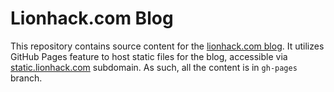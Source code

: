 # Lionhack.com Blog

This repository contains source content for the [lionhack.com blog](www.lionhack.com). It utilizes GitHub Pages feature to host static files for the blog, accessible via [static.lionhack.com](static.lionhack.com) subdomain. As such, all the content is in `gh-pages` branch.
